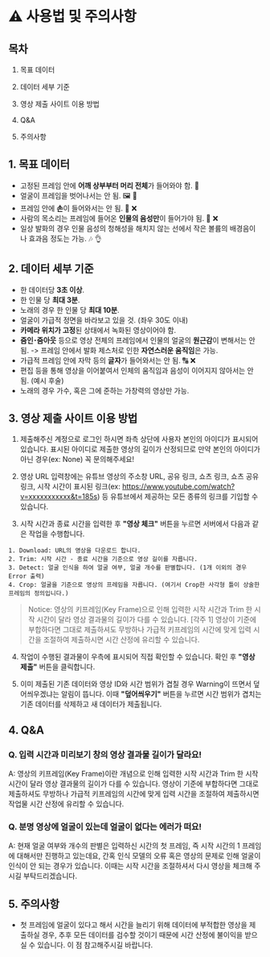 # ⚠️ 사용법 및 주의사항

## 목차

1. 목표 데이터

1. 데이터 세부 기준

1. 영상 제출 사이트 이용 방법

1. Q&A

1. 주의사항

## 1. 목표 데이터

- 고정된 프레임 안에 **어깨 상부부터 머리 전체**가 들어와야 함. 👤
- 얼굴이 프레임을 벗어나서는 안 됨. 🖼️ 🧑
- 프레임 안에 **손**이 들어와서는 안 됨. 👋 ❌
- 사람의 목소리는 프레임에 들어온 **인물의 음성만**이 들어가야 됨. 👥 ❌
- 일상 발화의 경우 인물 음성의 청해성을 해치지 않는 선에서 작은 볼륨의 배경음이나 효과음 정도는 가능. 🎶 👌

## 2. 데이터 세부 기준
- 한 데이터당 **3초 이상**.
- 한 인물 당 **최대 3분**.
- 노래의 경우 한 인물 당 **최대 10분**.
- 얼굴이 가급적 정면을 바라보고 있을 것. (좌우 30도 이내)
- **카메라 위치가 고정**된 상태에서 녹화된 영상이어야 함.
- **줌인･줌아웃** 등으로 영상 전체의 프레임에서 인물의 얼굴의 **원근감**이 변해서는 안 됨. -> 프레임 안에서 발화 제스처로 인한 **자연스러운 움직임**은 가능.
- 가급적 프레임 안에 자막 등의 **글자**가 들어와서는 안 됨. 🔠 ❌
- 편집 등을 통해 영상을 이어붙여서 인체의 움직임과 음성이 이어지지 않아서는 안 됨. (예시 후술)
- 노래의 경우 가수, 혹은 그에 준하는 가창력의 영상만 가능.

## 3. 영상 제출 사이트 이용 방법

1. 제출해주신 계정으로 로그인 하시면 좌측 상단에 사용자 본인의 아이디가 표시되어 있습니다. 표시된 아이디로 제출한 영상의 길이가 산정되므로 만약 본인의 아이디가 아닌 경우(ex: None) 꼭 문의해주세요!

1. 영상 URL 입력창에는 유튜브 영상의 주소창 URL, 공유 링크, 쇼츠 링크, 쇼츠 공유 링크, 시작 시간이 표시된 링크(ex: https://www.youtube.com/watch?v=xxxxxxxxxxx&t=185s) 등 유튜브에서 제공하는 모든 종류의 링크를 기입할 수 있습니다.

1. 시작 시간과 종료 시간을 입력한 후 **"영상 체크"** 버튼을 누르면 서버에서 다음과 같은 작업을 수행합니다.

```
1. Download: URL의 영상을 다운로드 합니다.
2. Trim: 시작 시간 - 종료 시간을 기준으로 영상 길이를 자릅니다.
3. Detect: 얼굴 인식을 하여 얼굴 여부, 얼굴 개수를 판별합니다. (1개 이외의 경우 Error 출력)
4. Crop: 얼굴을 기준으로 영상의 프레임을 자릅니다. (여기서 Crop한 사각형 틀이 상술한 프레임의 정의입니다.)
```
> Notice: 영상의 키프레임(Key Frame)으로 인해 입력한 시작 시간과 Trim 한 시작 시간이 달라 영상 결과물의 길이가 다를 수 있습니다. [각주 1] 영상이 기준에 부합하다면 그대로 제출하셔도 무방하나 가급적 키프레임의 시간에 맞게 입력 시간을 조절하여 제출하시면 시간 산정에 유리할 수 있습니다.

4. 작업이 수행된 결과물이 우측에 표시되어 직접 확인할 수 있습니다. 확인 후 **"영상 제출"** 버튼을 클릭합니다.

5. 이미 제출된 기존 데이터와 영상 ID와 시간 범위가 겹칠 경우 Warning이 뜨면서 덮어씌우겠냐는 알림이 뜹니다. 이때 **"덮어씌우기"** 버튼을 누르면 시간 범위가 겹치는 기존 데이터를 삭제하고 새 데이터가 제출됩니다.


## 4. Q&A

### Q. 입력 시간과 미리보기 창의 영상 결과물 길이가 달라요!
A: 영상의 키프레임(Key Frame)이란 개념으로 인해 입력한 시작 시간과 Trim 한 시작 시간이 달라 영상 결과물의 길이가 다를 수 있습니다. 영상이 기준에 부합하다면 그대로 제출하셔도 무방하나 가급적 키프레임의 시간에 맞게 입력 시간을 조절하여 제출하시면 작업물 시간 산정에 유리할 수 있습니다.
 
### Q. 분명 영상에 얼굴이 있는데 얼굴이 없다는 에러가 떠요!
A: 현재 얼굴 여부와 개수의 판별은 입력하신 시간의 첫 프레임, 즉 시작 시간의 1 프레임에 대해서만 진행하고 있는데요, 간혹 인식 모델의 오류 혹은 영상의 문제로 인해 얼굴이 인식이 안 되는 경우가 있습니다. 이때는 시작 시간을 조절하셔서 다시 영상을 체크해 주시길 부탁드리겠습니다.

## 5. 주의사항
- 첫 프레임에 얼굴이 있다고 해서 시간을 늘리기 위해 데이터에 부적합한 영상을 제출하실 경우, 추후 모든 데이터를 검수할 것이기 때문에 시간 산정에 불이익을 받으실 수 있습니다. 이 점 참고해주시길 바랍니다.

